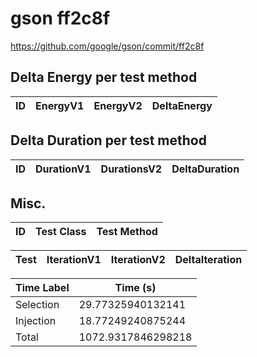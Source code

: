 # gson ff2c8f


https://github.com/google/gson/commit/ff2c8f



## Delta Energy per test method


| ID | EnergyV1 | EnergyV2 | DeltaEnergy |
| --- | --- | --- | --- |

## Delta Duration per test method


| ID | DurationV1 | DurationsV2 | DeltaDuration |
| --- | --- | --- | --- |

## Misc.

| ID | Test Class | Test Method |
| --- | --- | --- |




| Test | IterationV1 | IterationV2 | DeltaIteration |
| --- | --- | --- | --- |



| Time Label | Time (s) |
| --- | --- |
| Selection | 29.77325940132141 |
| Injection | 18.77249240875244 |
| Total | 1072.9317846298218 |


